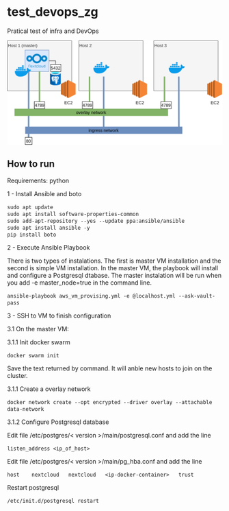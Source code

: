 # test_devops_zg
Pratical test of infra and DevOps

![alt text](doc/zg_arch.png "Archtecture")


## How to run
Requirements:
python


1 - Install Ansible and boto

```
sudo apt update
sudo apt install software-properties-common
sudo add-apt-repository --yes --update ppa:ansible/ansible
sudo apt install ansible -y
pip install boto
```

2 - Execute Ansible Playbook

There is two types of instalations. The first is master VM installation and the second is simple VM installation. In the master VM, the playbook will install and configure a Postgresql dtabase. The master instalation will be run when you add -e master_node=true in the command line.

```
ansible-playbook aws_vm_provising.yml -e @localhost.yml --ask-vault-pass
```

3 - SSH to VM to finish configuration

3.1 On the master VM:

3.1.1 Init docker swarm

```
docker swarm init
```
Save the text returned by command. It will anble new hosts to join on the cluster.

3.1.1 Create a overlay network

```
docker network create --opt encrypted --driver overlay --attachable data-network
```

3.1.2 Configure Postgresql database

Edit file /etc/postgres/< version >/main/postgresql.conf and add the line

```
listen_address <ip_of_host> 
```
Edit file /etc/postgres/< version >/main/pg_hba.conf and add the line

```
host    nextcloud   nextcloud   <ip-docker-container>   trust
```

Restart postgresql

```
/etc/init.d/postgresql restart
```